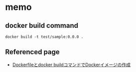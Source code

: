 # memo

## docker build command
`docker build -t test/sample:0.0.0 .`

## Referenced page
- [Dockerfileとdocker buildコマンドでDockerイメージの作成](https://atmarkit.itmedia.co.jp/ait/articles/1407/08/news031.html)
